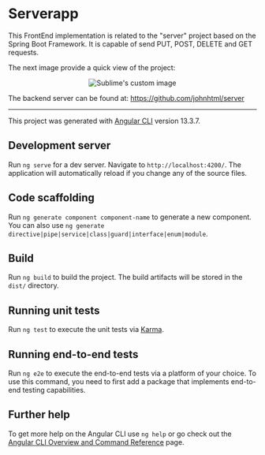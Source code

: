 # Serverapp

This FrontEnd implementation is related to the "server" project based on the Spring Boot Framework.
It is capable of send PUT, POST, DELETE and GET requests.

The next image provide a quick view of the project:

<p align="center">
  <img src="https://user-images.githubusercontent.com/50509447/173255748-db238718-d911-47af-9fbf-db5598954f1e.png" alt="Sublime's custom image"/>
</p>

The backend server can be found at: https://github.com/johnhtml/server

---
This project was generated with [Angular CLI](https://github.com/angular/angular-cli) version 13.3.7.

## Development server

Run `ng serve` for a dev server. Navigate to `http://localhost:4200/`. The application will automatically reload if you change any of the source files.

## Code scaffolding

Run `ng generate component component-name` to generate a new component. You can also use `ng generate directive|pipe|service|class|guard|interface|enum|module`.

## Build

Run `ng build` to build the project. The build artifacts will be stored in the `dist/` directory.

## Running unit tests

Run `ng test` to execute the unit tests via [Karma](https://karma-runner.github.io).

## Running end-to-end tests

Run `ng e2e` to execute the end-to-end tests via a platform of your choice. To use this command, you need to first add a package that implements end-to-end testing capabilities.

## Further help

To get more help on the Angular CLI use `ng help` or go check out the [Angular CLI Overview and Command Reference](https://angular.io/cli) page.
